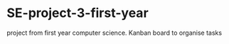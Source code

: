 # SE-project-3-first-year
project from first year computer science. Kanban board to organise tasks 
